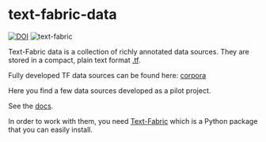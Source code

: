 # text-fabric-data
[![DOI](https://zenodo.org/badge/74902112.svg)](https://zenodo.org/badge/latestdoi/74902112)
![text-fabric](https://raw.github.com/annotation/text-fabric/master/docs/tf.png)

Text-Fabric data is a collection of richly annotated data sources.
They are stored in a compact, plain text format
[.tf](https://annotation.github.io/text-fabric/Model/File-formats/).

Fully developed TF data sources can be found here:
[corpora](https://annotation.github.io/text-fabric/About/Corpora/)

Here you find a few data sources developed as a pilot project.

See the 
[docs](https://annotation.github.io/text-fabric-data/).

In order to work with them, you need
[Text-Fabric](https://github.com/annotation/text-fabric)
which is a Python package that you can easily install.


